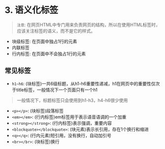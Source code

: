 # 3. 语义化标签

> `注意`: 在网页HTML中专门用来负责网页的结构，所以在使用HTML标签时，应该关注标签的语义，而不是它的样式。 

* 块级标签: 在页面中独占1行的元素
* 内联标签
* 行内标签: 在页面中不会独占1行的元素

## 常见标签

* `h1~h6`: (块标签)一共6级标题，从h1-h6重要性递减，h1在网页中的重要性仅次于title标签，一般情况下一个页面只有一个h1
> 一般情况下，标题标签只会使用到h1-h3，h4-h6很少使用
* `<p></p>`: (块标签)段落标签
* `<em></em>`: (行内标签)em标签用于表示语音语调的一个加重 
* `<strong></strong>`: (行内标签)表示强调，重要内容
* `<blockquote></blockquote>`: (块元素)表示长引用，存在1个换行和缩进
* `<q></q>`: (行内元素)短引用，没有换行，自动加引号
* `<br></br>`: (块标签)换行
